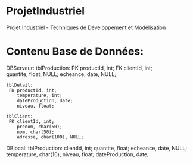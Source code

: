 # ProjetIndustriel
Projet Industriel - Techniques de Développement et Modélisation

# Contenu Base de Données:
DBServeur:
	tblProduction:
	 PK productId, int;
	 FK clientId, int;	
		quantite, float, NULL;
		echeance, date, NULL;

	tblDetail:
	 FK productId, int;
		temperature, int;
		dateProduction, date;
		niveau, float;
	
	tblClient:
	 PK clientId, int;
		prenom, char(50);
		nom, char(50);
		adresse, char(100), NULL;
		
DBlocal:
	tblProduction:
		clientId, int;
		quantite, float;
		echeance, date, NULL;
		temperature, char(10);
		niveau, float;
		dateProduction, date;

